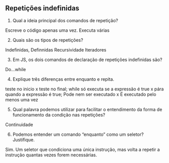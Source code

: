 ## Repetições indefinidas

1) Qual a ideia principal dos comandos de repetição?

Escreve o código apenas uma vez. Executa várias

2) Quais são os tipos de repetições?

Indefinidas,
Definnidas
Recursividade
Iteradores

3) Em JS, os dois comandos de declaração de repetições indefinidas são?

Do...while

4) Explique três diferenças entre enquanto e repita.

teste no inicio x teste no final;
while só executa se a expressão é true x pára quando a expressão é true;
Pode nem ser executado x É executado pelo menos uma vez


5) Qual palavra podemos utilizar para facilitar o entendimento da forma de funcionamento da condição nas repetições?

Continuidade

6) Podemos entender um comando “enquanto” como um seletor? Justifique.

 Sim. Um seletor que condiciona uma única instrução, mas volta a repetir a instrução quantas vezes forem necessárias.
